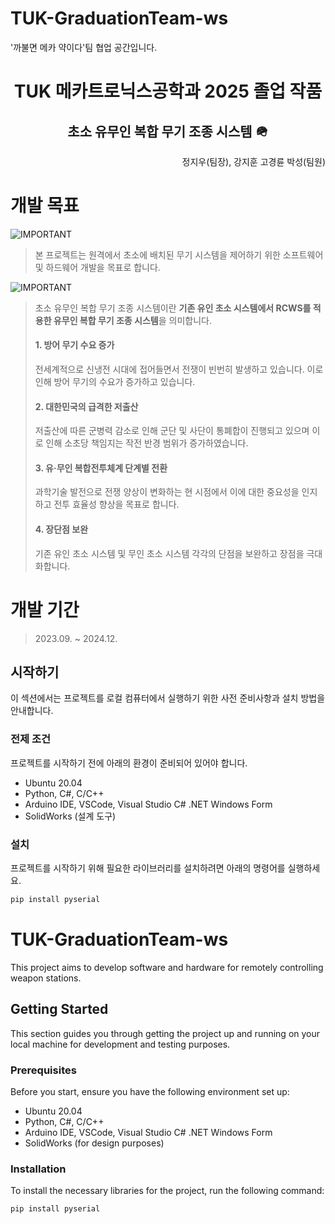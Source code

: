 # TUK-GraduationTeam-ws
'까불면 메카 약이다'팀 협업 공간입니다.
<br/>
<h1 align="center"> TUK 메카트로닉스공학과 2025 졸업 작품 </h1>
<h2 align="center"> 초소 유무인 복합 무기 조종 시스템 🪖  </h2>
<p align="right"> 정지우(팀장), 강지훈 고경륜 박성(팀원)</p>

# 개발 목표 <!-- omit in toc -->
![IMPORTANT](https://img.shields.io/badge/SUMMARY-ffcc00?style=for-the-badge&logoColor=black)
> 본 프로젝트는 원격에서 초소에 배치된 무기 시스템을 제어하기 위한 소프트웨어 및 하드웨어 개발을 목표로 합니다.

![IMPORTANT](https://img.shields.io/badge/DETAILS-00CC66?style=for-the-badge&logoColor=black)
> 초소 유무인 복합 무기 조종 시스템이란 **기존 유인 초소 시스템에서 RCWS를 적용한 유무인 복합 무기 조종 시스템**을 의미합니다.
> #### 1. 방어 무기 수요 증가
> 전세계적으로 신냉전 시대에 접어들면서 전쟁이 빈번히 발생하고 있습니다. 이로 인해 방어 무기의 수요가 증가하고 있습니다.
> #### 2. 대한민국의 급격한 저출산
> 저출산에 따른 군병력 감소로 인해 군단 및 사단이 통폐합이 진행되고 있으며 이로 인해 소초당 책임지는 작전 반경 범위가 증가하였습니다.
> #### 3. 유·무인 복합전투체계 단계별 전환
> 과학기술 발전으로 전쟁 양상이 변화하는 현 시점에서 이에 대한 중요성을 인지하고 전투 효율성 향상을 목표로 합니다.
> #### 4. 장단점 보완
> 기존 유인 초소 시스템 및 무인 초소 시스템 각각의 단점을 보완하고 장점을 극대화합니다.

# 개발 기간 <!-- omit in toc -->
> 2023.09. ~ 2024.12.

## 시작하기

이 섹션에서는 프로젝트를 로컬 컴퓨터에서 실행하기 위한 사전 준비사항과 설치 방법을 안내합니다.

### 전제 조건

프로젝트를 시작하기 전에 아래의 환경이 준비되어 있어야 합니다.

- Ubuntu 20.04
- Python, C#, C/C++
- Arduino IDE, VSCode, Visual Studio C# .NET Windows Form
- SolidWorks (설계 도구)

### 설치

프로젝트를 시작하기 위해 필요한 라이브러리를 설치하려면 아래의 명령어를 실행하세요.

```bash
pip install pyserial
```


# TUK-GraduationTeam-ws

This project aims to develop software and hardware for remotely controlling weapon stations.

## Getting Started

This section guides you through getting the project up and running on your local machine for development and testing purposes.

### Prerequisites

Before you start, ensure you have the following environment set up:

- Ubuntu 20.04
- Python, C#, C/C++
- Arduino IDE, VSCode, Visual Studio C# .NET Windows Form
- SolidWorks (for design purposes)

### Installation

To install the necessary libraries for the project, run the following command:

```bash
pip install pyserial
